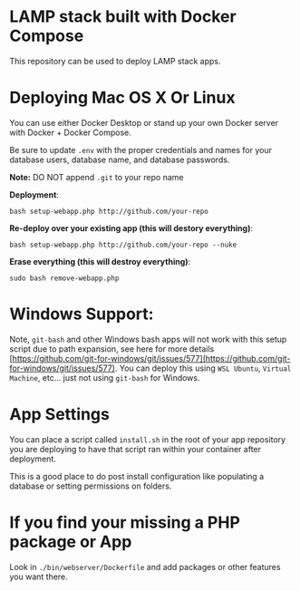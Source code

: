 # LAMP stack built with Docker Compose

This repository can be used to deploy LAMP stack apps.

# Deploying Mac OS X Or Linux

You can use either Docker Desktop or stand up your own Docker server with Docker + Docker Compose.

Be sure to update `.env` with the proper credentials and names
for your database users, database name, and database passwords.

**Note:** DO NOT append `.git` to your repo name

**Deployment**:

`bash setup-webapp.php http://github.com/your-repo`

**Re-deploy over your existing app (this will destory everything)**:

`bash setup-webapp.php http://github.com/your-repo --nuke`

**Erase everything (this will destroy everything)**:

`sudo bash remove-webapp.php`

# Windows Support:

Note, `git-bash` and other Windows bash apps will not work with this setup script due to path expansion, see here for more details [https://github.com/git-for-windows/git/issues/577](https://github.com/git-for-windows/git/issues/577).  You can deploy this using `WSL Ubuntu`, `Virtual Machine`, etc... just not using `git-bash` for Windows.

# App Settings

You can place a script called `install.sh` in the root of your app repository you are deploying to have that script ran within your container after deployment.

This is a good place to do post install configuration like populating a database or setting permissions on folders.

# If you find your missing a PHP package or App

Look in `./bin/webserver/Dockerfile` and add packages or other features you want there.